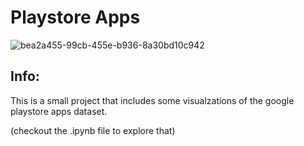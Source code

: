 # Playstore Apps 
![bea2a455-99cb-455e-b936-8a30bd10c942](https://github.com/ab-techz/Visualizations-matplotlib/assets/142206534/a223739b-3410-4ae0-aa50-381561aa97b2)

## Info:
This is a small project that includes some visualzations of the google playstore apps dataset.

(checkout the .ipynb file to explore that) 
 
